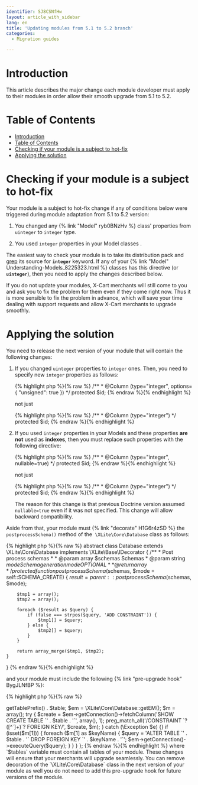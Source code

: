 ```yaml
---
identifier: SJ8CSNfHw
layout: article_with_sidebar
lang: en
title: 'Updating modules from 5.1 to 5.2 branch'
categories:
  - Migration guides

---
```



# Introduction

This article describes the major change each module developer must apply to their modules in order allow their smooth upgrade from 5.1 to 5.2.

# Table of Contents

*   [Introduction](#introduction)
*   [Table of Contents](#table-of-contents)
*   [Checking if your module is a subject to hot-fix](#checking-if-your-module-is-a-subject-to-hot-fix)
*   [Applying the solution](#applying-the-solution)

# Checking if your module is a subject to hot-fix

Your module is a subject to hot-fix change if any of conditions below were triggered during module adaptation from 5.1 to 5.2 version:

1.  You changed any {% link "Model" ryb0BNzHv %} class' properties from `uinteger` to `integer` type.

2.  You used `integer` properties in your Model classes .

The easiest way to check your module is to take its distribution pack and [grep](https://www.gnu.org/software/grep/) its source for **`integer`** keyword. If any of your {% link "Model" Understanding-Models_8225323.html %} classes has this directive (or **`uinteger`**), then you need to apply the changes described below.

If you do not update your modules, X-Cart merchants will still come to you and ask you to fix the problem for them even if they come right now. Thus it is more sensible to fix the problem in advance, which will save your time dealing with support requests and allow X-Cart merchants to upgrade smoothly.

# Applying the solution

You need to release the next version of your module that will contain the following changes:

1.  If you changed `uinteger` properties to `integer` ones. Then, you need to specify new `integer` properties as follows: 

    {% highlight php %}{% raw %}
        /**
         * @Column         (type="integer", options={ "unsigned": true })
         */
        protected $id;
    {% endraw %}{% endhighlight %}

    not just 

    {% highlight php %}{% raw %}
        /**
         * @Column         (type="integer")
         */
        protected $id;
    {% endraw %}{% endhighlight %}
2.  If you used `integer` properties in your Models and these properties **are not** used as **indexes**, then you must replace such properties with the following directive: 

    {% highlight php %}{% raw %}
        /**
         * @Column         (type="integer", nullable=true)
         */
        protected $id;
    {% endraw %}{% endhighlight %}

    not just 

    {% highlight php %}{% raw %}
        /**
         * @Column         (type="integer")
         */
        protected $id;
    {% endraw %}{% endhighlight %}

    The reason for this change is that previous Doctrine version assumed `nullable=true` even if it was not specified. This change will allow backward compatibility.

Aside from that, your module must {% link "decorate" H1G6r4zSD %} the `postprocessSchema()` method of the  `\XLite\Core\Database` class as follows: 

{% highlight php %}{% raw %}
abstract class Database extends \XLite\Core\Database implements \XLite\Base\IDecorator
{
    /**
     * Post process schemas
     *
     * @param array  $schemas Schemas
     * @param string $mode    Schema generation mode OPTIONAL
     *
     * @return array
     */
    protected function postprocessSchema($schemas, $mode = self::SCHEMA_CREATE)
    {
        $result = parent::postprocessSchema($schemas, $mode);

        $tmp1 = array();
        $tmp2 = array();

        foreach ($result as $query) {
            if (false === strpos($query, 'ADD CONSTRAINT')) {
                $tmp1[] = $query;
            } else {
                $tmp2[] = $query;
            }
        }

        return array_merge($tmp1, $tmp2);
    }
}
{% endraw %}{% endhighlight %}

and your module must include the following {% link "pre-upgrade hook" BygJLNfBP %}: 

{% highlight php %}{% raw %}
<?php
// vim: set ts=4 sw=4 sts=4 et:

return function()
{
    $tables = array(
        'cart_reminders',
        'cart_reminder_translations'
    );

    foreach ($tables as $table) {
        $table = \XLite\Core\Database::getInstance()->getTablePrefix() . $table;

        $em = \XLite\Core\Database::getEM();

        $m = array();
        try {
            $create = $em->getConnection()->fetchColumn('SHOW CREATE TABLE `' . $table . '`', array(), 1);
            preg_match_all('/CONSTRAINT `?([^`]+)`? FOREIGN KEY/', $create, $m);
        } catch (\Exception $e) {}

        if (isset($m[1])) {
            foreach ($m[1] as $keyName) {
                $query = 'ALTER TABLE `' . $table . '` DROP FOREIGN KEY `' . $keyName . '`';
                $em->getConnection()->executeQuery($query);
            }
        }
    }
};
{% endraw %}{% endhighlight %}

where `$tables` variable must contain all tables of your module.

These changes will ensure that your merchants will upgrade seamlessly. You can remove decoration of the `\XLite\Core\Database` class in the next version of your module as well you do not need to add this pre-upgrade hook for future versions of the module.